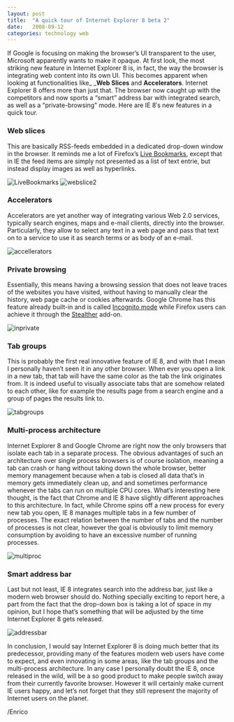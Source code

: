 ```yaml
---
layout: post
title:  "A quick tour of Internet Explorer 8 beta 2"
date:   2008-09-12
categories: technology web
---
```


If Google is focusing on making the browser’s UI transparent to the user, Microsoft apparently wants to make it opaque. At first look, the most striking new feature in Internet Explorer 8 is, in fact, the way the browser is integrating web content into its own UI. This becomes apparent when looking at functionalities like_ _**Web Slices** and **Accelerators**. Internet Explorer 8 offers more than just that. The browser now caught up with the competitors and now sports a “smart” address bar with integrated search, as well as a “private-browsing” mode. Here are IE 8′s new features in a quick tour.

### Web slices

This are basically RSS-feeds embedded in a dedicated drop-down window in the browser. It reminds me a lot of Firefox’s [Live Bookmarks][1], except that in IE the feed items are simply not presented as a list of text entrie, but instead display images as well as hyperlinks.

<img alt="LiveBookmarks" src="http://megakemp.files.wordpress.com/2008/09/livebookmarks-thumb1.png?w=204&h=134" class="screenshot-noshadow" />
<img alt="webslice2" src="http://megakemp.files.wordpress.com/2008/09/webslice2-thumb.png?w=304&h=170" class="screenshot-noshadow" />

### Accelerators

Accelerators are yet another way of integrating various Web 2.0 services, typically search engines, maps and e-mail clients, directly into the browser. Particularly, they allow to select any text in a web page and pass that text on to a service to use it as search terms or as body of an e-mail.

<img alt="accellerators" src="http://megakemp.files.wordpress.com/2008/09/accellerators-thumb1.png?w=354&h=190" class="screenshot-noshadow" />

### Private browsing

Essentially, this means having a browsing session that does not leave traces of the websites you have visited, without having to manually clear the history, web page cache or cookies afterwards. Google Chrome has this feature already built-in and is called [Incognito mode][2] while Firefox users can achieve it through the [Stealther][3] add-on.

<img alt="inprivate" src="http://megakemp.files.wordpress.com/2008/09/inprivate-thumb1.png?w=354&h=270" class="screenshot-noshadow" />

### Tab groups

This is probably the first real innovative feature of IE 8, and with that I mean I personally haven’t seen it in any other browser. When ever you open a link in a new tab, that tab will have the same color as the tab the link originates from. It is indeed useful to visually associate tabs that are somehow related to each other, like for example the results page from a search engine and a group of pages the results link to.

<img alt="tabgroups" src="http://megakemp.files.wordpress.com/2008/09/tabgroups-thumb1.png?w=354&h=180" class="screenshot-noshadow" />

### Multi-process architecture

Internet Explorer 8 and Google Chrome are right now the only browsers that isolate each tab in a separate process. The obvious advantages of such an architecture over single process browsers is of course isolation, meaning a tab can crash or hang without taking down the whole browser, better memory management because when a tab is closed all data that’s in memory gets immediately clean up, and and sometimes performance whenever the tabs can run on multiple CPU cores.
What’s interesting here thought, is the fact that Chrome and IE 8 have slightly different approaches to this architecture. In fact, while Chrome spins off a new process for every new tab you open, IE 8 manages multiple tabs in a few number of processes. The exact relation between the number of tabs and the number of processes is not clear, however the goal is obviously to limit memory consumption by avoiding to have an excessive number of running processes.

<img alt="multiproc" src="http://megakemp.files.wordpress.com/2008/09/multiproc-thumb1.png?w=454&h=156" class="screenshot-noshadow" />

### Smart address bar

Last but not least, IE 8 integrates search into the address bar, just like a modern web browser should do. Nothing specially exciting to report here, a part from the fact that the drop-down box is taking a lot of space in my opinion, but I hope that’s something that will be adjusted by the time Internet Explorer 8 gets released.

<img alt="addressbar" src="http://megakemp.files.wordpress.com/2008/09/addressbar-thumb1.png?w=504&h=126" class="screenshot-noshadow" />

In conclusion, I would say Internet Explorer 8 is doing much better that its predecessor, providing many of the features modern web users have come to expect, and even innovating in some areas, like the tab groups and the multi-process architecture.
In any case I personally doubt the IE 8, once released in the wild, will be a so good product to make people switch away from their currently favorite browser.
However it will certainly make current IE users happy, and let’s not forget that they still represent the majority of Internet users on the planet.

/Enrico

[1]: http://www.mozilla.com/en-US/firefox/livebookmarks.html
[2]: http://www.google.com/support/chrome/bin/answer.py?answer=95464&hl=en-US
[3]: https://addons.mozilla.org/en-US/firefox/addon/1306
